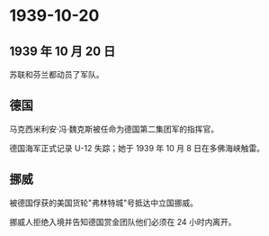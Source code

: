 # 1939-10-20

## 1939 年 10 月 20 日

苏联和芬兰都动员了军队。

## 德国

马克西米利安·冯·魏克斯被任命为德国第二集团军的指挥官。

德国海军正式记录 U-12 失踪；她于 1939 年 10 月 8 日在多佛海峡触雷。

## 挪威

被德国俘获的美国货轮"弗林特城"号抵达中立国挪威。

挪威人拒绝入境并告知德国赏金团队他们必须在 24 小时内离开。

